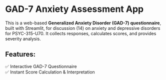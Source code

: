 # GAD-7 Anxiety Assessment App

This is a web-based **Generalized Anxiety Disorder (GAD-7) questionnaire**, built with Streamlit, for discussion (14) on anxiety and depressive disorders for PSYC-315-U70.
It collects responses, calculates scores, and provides severity analysis.

## Features:
✅ Interactive GAD-7 Questionnaire  
✅ Instant Score Calculation & Interpretation  





